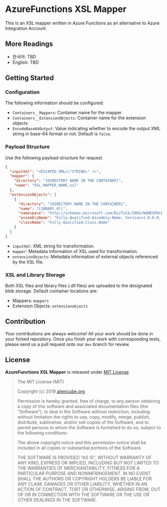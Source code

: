 # AzureFunctions XSL Mapper #

This is an XSL mapper written in Azure Functions as an alternative to Azure Integration Account.


## More Readings ##

* 한국어: TBD
* English: TBD


## Getting Started ##

### Configuration ###

The following information should be configured:

* `Containers__Mappers`: Container name for the mapper
* `Containers__ExtensionObjects`: Container name for the extension objects
* `EncodeBase64Output`: Value indicating whether to encode the output XML string in base-64 format or not. Default is `false`.


### Payload Structure ###

Use the following payload structure for request.

```json
{
  "inputXml": "<ESCAPED XML=\"STRING\" />",
  "mapper": {
    "directory": "[DIRECTORY NAME IN THE CONTAINER]",
    "name": "XSL_MAPPER_NAME.xsl"
  },
  "extensionObjects": [
    {
      "directory": "[DIRECTORY NAME IN THE CONTAINER]",
      "name": "LIBRARY.dll",
      "namespace": "http://schemas.microsoft.com/BizTalk/2003/NAMESPACE",
      "assemblyName": "Fully.Qualified.Assembly.Name, Version=1.0.0.0, Culture=neutral, PublicKeyToken=d7e94ac1875c97e9",
      "className": "Fully.Qualified.Class.Name"
    }
  ]
}
```

* `inputXml`: XML string for transformation.
* `mapper`: Metadata information of XSL used for transformation.
* `extensionObjects`: Metadata information of external objects referenced by the XSL file.


### XSL and Library Storage ##

Both XSL files and library files (.dll files) are uploaded to the designated blob storage. Default container locations are:

* Mappers: `mappers`
* Extension Objects: `extensionobjects`


## Contribution ##

Your contributions are always welcome! All your work should be done in your forked repository. Once you finish your work with corresponding tests, please send us a pull request onto our `dev` branch for review.


## License ##

**AzureFunctions XSL Mapper** is released under [MIT License](http://opensource.org/licenses/MIT)

> The MIT License (MIT)
>
> Copyright (c) 2019 [aliencube.org](http://aliencube.org)
> 
> Permission is hereby granted, free of charge, to any person obtaining a copy of this software and associated documentation files (the "Software"), to deal in the Software without restriction, including without limitation the rights to use, copy, modify, merge, publish, distribute, sublicense, and/or sell copies of the Software, and to permit persons to whom the Software is furnished to do so, subject to the following conditions:
> 
> The above copyright notice and this permission notice shall be included in all copies or substantial portions of the Software.
> 
> THE SOFTWARE IS PROVIDED "AS IS", WITHOUT WARRANTY OF ANY KIND, EXPRESS OR IMPLIED, INCLUDING BUT NOT LIMITED TO THE WARRANTIES OF MERCHANTABILITY, FITNESS FOR A PARTICULAR PURPOSE AND NONINFRINGEMENT. IN NO EVENT SHALL THE AUTHORS OR COPYRIGHT HOLDERS BE LIABLE FOR ANY CLAIM, DAMAGES OR OTHER LIABILITY, WHETHER IN AN ACTION OF CONTRACT, TORT OR OTHERWISE, ARISING FROM, OUT OF OR IN CONNECTION WITH THE SOFTWARE OR THE USE OR OTHER DEALINGS IN THE SOFTWARE.

